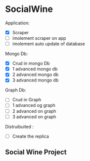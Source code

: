 # SocialWine

Application:
- [x] Scraper
- [ ] imolement scraper on app
- [ ] imolement auto update of database

Mongo Db:
- [x] Crud in mongo Db
- [x] 1 advanced mongo db
- [x] 2 advanced mongo db
- [x] 3 advanced mongo db

Graph Db:
- [ ] Crud in Graph
- [ ] 1 advanced og graph
- [ ] 2 advanced on graph
- [ ] 3 advanced on graph

Distruibuited : 
- [ ] Create the replica


## Social Wine Project

